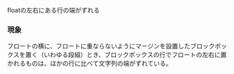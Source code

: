 floatの左右にある行の端がずれる

### 現象

フロートの横に、フロートに重ならないようにマージンを設置したブロックボックスを置く（いわゆる段組）とき、ブロックボックスの行でフロートの左右に置かれるものは、ほかの行に比べて文字列の端がずれている。
